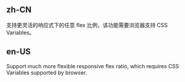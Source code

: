 ## zh-CN

支持更灵活的响应式下的任意 flex 比例，该功能需要浏览器支持 CSS Variables。

## en-US

Support much more flexible responsive flex ratio, which requires CSS Variables supported by browser.
